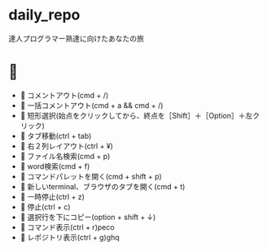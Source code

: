 # daily_repo

達人プログラマー熟達に向けたあなたの旅

# :wrench:

- :wrench: コメントアウト(cmd + /)
- :wrench: 一括コメントアウト(cmd + a && cmd + /)
- :wrench: 短形選択(始点をクリックしてから、終点を［Shift］＋［Option］＋左クリック)
- :wrench: タブ移動(ctrl + tab)
- :wrench: 右２列レイアウト(ctrl + ¥)
- :wrench: ファイル名検索(cmd + p)
- :wrench: word検索(cmd + f)
- :wrench: コマンドパレットを開く(cmd + shift + p)
- :wrench: 新しいterminal、ブラウザのタブを開く(cmd + t)
- :wrench: 一時停止(ctrl + z)
- :wrench: 停止(ctrl + c)
- :wrench: 選択行を下にコピー(option + shift + ↓)
- :wrench: コマンド表示(ctrl + r)peco
- :wrench: レポジトリ表示(ctrl + g)ghq
